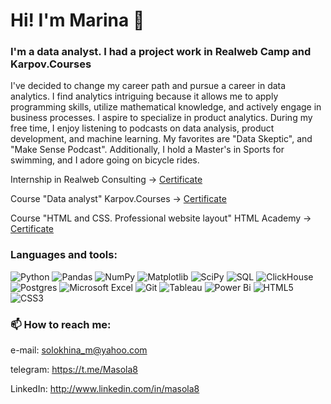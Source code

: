 # Hi! I'm Marina 👋
### I'm a data analyst. I had a project work in Realweb Camp and Karpov.Courses

I've decided to change my career path and pursue a career in data analytics. I find analytics intriguing because it allows me to apply programming skills, utilize mathematical knowledge, and actively engage in business processes. I aspire to specialize in product analytics.
During my free time, I enjoy listening to podcasts on data analysis, product development, and machine learning. My favorites are "Data Skeptic", and "Make Sense Podcast".
Additionally, I hold a Master's in Sports for swimming, and I adore going on bicycle rides.

Internship in Realweb Consulting -> [Certificate](https://github.com/Masola8/Masola8/blob/main/RWC_Certificate.pdf)

Course "Data analyst" Karpov.Courses -> [Certificate](https://github.com/Masola8/Masola8/blob/main/KC_certificate_eng.pdf)

Course "HTML and CSS. Professional website layout" HTML Academy -> [Certificate](https://github.com/Masola8/Masola8/blob/main/HTML_Certificate.pdf)

### Languages and tools:
![Python](https://img.shields.io/badge/python-3670A0?style=for-the-badge&logo=python&logoColor=ffdd54)
![Pandas](https://img.shields.io/badge/pandas-%23150458.svg?style=for-the-badge&logo=pandas&logoColor=white)
![NumPy](https://img.shields.io/badge/numpy-%23013243.svg?style=for-the-badge&logo=numpy&logoColor=white)
![Matplotlib](https://img.shields.io/badge/Matplotlib-%23ffffff.svg?style=for-the-badge&logo=Matplotlib&logoColor=black)
![SciPy](https://img.shields.io/badge/SciPy-%230C55A5.svg?style=for-the-badge&logo=scipy&logoColor=%white)
![SQL](https://img.shields.io/badge/SQL-%231572B6.svg?style=for-the-badge&logo=SQL&logoColor=%blue)
![ClickHouse](https://img.shields.io/badge/ClickHouse-%23FFFC00.svg?style=for-the-badge&logo=ClickHouse&logoColor=black)
![Postgres](https://img.shields.io/badge/postgres-%23316192.svg?style=for-the-badge&logo=postgresql&logoColor=white)
![Microsoft Excel](https://img.shields.io/badge/Microsoft_Excel-217346?style=for-the-badge&logo=microsoft-excel&logoColor=white)
![Git](https://img.shields.io/badge/git-%23F05033.svg?style=for-the-badge&logo=git&logoColor=white)
![Tableau](https://img.shields.io/badge/Tableau-E97627?style=for-the-badge&logo=Tableau&logoColor=white)
![Power Bi](https://img.shields.io/badge/power_bi-F2C811?style=for-the-badge&logo=powerbi&logoColor=black)
![HTML5](https://img.shields.io/badge/html5-%23E34F26.svg?style=for-the-badge&logo=html5&logoColor=white)
![CSS3](https://img.shields.io/badge/css3-%231572B6.svg?style=for-the-badge&logo=css3&logoColor=white)

### 📫 How to reach me:
e-mail: solokhina_m@yahoo.com

telegram: https://t.me/Masola8

LinkedIn: http://www.linkedin.com/in/masola8 
<!--
**Masola8/Masola8** is a ✨ _special_ ✨ repository because its `README.md` (this file) appears on your GitHub profile.

Here are some ideas to get you started:

- 🔭 I’m currently working on ...
- 🌱 I’m currently learning ...
- 👯 I’m looking to collaborate on ...
- 🤔 I’m looking for help with ...
- 💬 Ask me about ...
- 📫 How to reach me: ...
- 😄 Pronouns: ...
- ⚡ Fun fact: ...
-->
